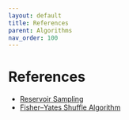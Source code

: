 ```yaml
---
layout: default
title: References
parent: Algorithms
nav_order: 100
---
```


# References

- [Reservoir Sampling](https://www.geeksforgeeks.org/reservoir-sampling/ )
- [Fisher–Yates Shuffle Algorithm](https://www.geeksforgeeks.org/shuffle-a-given-array-using-fisher-yates-shuffle-algorithm/)